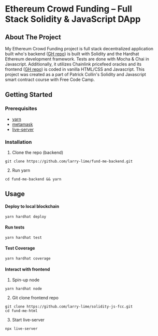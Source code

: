 # Ethereum Crowd Funding – Full Stack Solidity & JavaScript DApp
<!--Add blurb at the top-->
<!--Add a demo video-->
## About The Project

My Ethereum Crowd Funding project is full stack decentralized application built who's backend ([GH repo](https://github.com/larry-lime/fund-me-backend)) is built with Solidity and the Hardhat Ethereum development framework. Tests are done with Mocha & Chai in Javascript. Additionally, it utilizes Chainlink pricefeed oracles and its frontend ([GH repo](https://github.com/larry-lime/solidity-js-fcc)) is coded in vanilla HTML/CSS and Javascript. This project was created as a part of Patrick Collin's Solidity and Javascript smart contract course with Free Code Camp.

## Getting Started

### Prerequisites

* [yarn](https://classic.yarnpkg.com/lang/en/docs/install/)
* [metamask](https://metamask.io/download/) 
* [live-server](https://www.npmjs.com/package/live-server) 

### Installation

1. Clone the repo (backend)
```shell
git clone https://github.com/larry-lime/fund-me-backend.git
```
2. Run yarn
```shell
cd fund-me-backend && yarn
```

## Usage

####  Deploy to local blockchain
  ```shell
  yarn hardhat deploy
  ```
####  Run tests
  ```shell
  yarn hardhat test
  ```
####  Test Coverage
  ```shell
  yarn hardhat coverage
  ```
<!--TODO: Update this-->
####  Interact with frontend
  1. Spin-up node
  ```shell
  yarn hardhat node
  ```
  2. Git clone frontend repo
  ```shell
  git clone https://github.com/larry-lime/solidity-js-fcc.git
  cd fund-me-html
  ```
  3. Start live-server
  ```shell
  npx live-server
  ```


